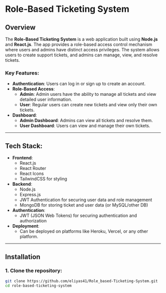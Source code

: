 # Role-Based Ticketing System

## Overview

The **Role-Based Ticketing System** is a web application built using **Node.js** and **React.js**. The app provides a role-based access control mechanism where users and admins have distinct access privileges. The system allows users to create support tickets, and admins can manage, view, and resolve tickets.

### Key Features:

- **Authentication**: Users can log in or sign up to create an account.
- **Role-Based Access**:
  - **Admin**: Admin users have the ability to manage all tickets and view detailed user information.
  - **User**: Regular users can create new tickets and view only their own tickets.
- **Dashboard**:
  - **Admin Dashboard**: Admins can view all tickets and resolve them.
  - **User Dashboard**: Users can view and manage their own tickets.

---

## Tech Stack:

- **Frontend**:
  - React.js
  - React Router
  - React Icons
  - TailwindCSS for styling
- **Backend**:
  - Node.js
  - Express.js
  - JWT Authentication for securing user data and role management
  - MongoDB for storing ticket and user data (or MySQL/other DB)
- **Authentication**:
  - JWT (JSON Web Tokens) for securing authentication and authorization
- **Deployment**:
  - Can be deployed on platforms like Heroku, Vercel, or any other platform.

---

## Installation

### **1. Clone the repository:**

```bash
git clone https://github.com/eliyas41/Role_based-Ticketing-System.git
cd role-based-ticketing-system
```
